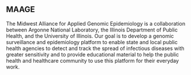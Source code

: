 ## MAAGE

The Midwest Alliance for Applied Genomic Epidemiology is a collaboration between Argonne National Laboratory, the Illinois Department of Public Health, and the University of Illinois. Our goal is to develop a genomic surveillance and epidemiology platform to enable state and local public health agencies to detect and track the spread of infectious diseases with greater sensitivity and to provide educational material to help the public health and healthcare community to use this platform for their everyday work.
